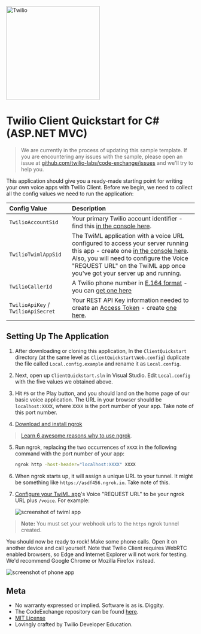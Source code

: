 <a href="https://www.twilio.com">
  <img src="https://static0.twilio.com/marketing/bundles/marketing/img/logos/wordmark-red.svg" alt="Twilio" width="250" />
</a>

# Twilio Client Quickstart for C# (ASP.NET MVC)

> We are currently in the process of updating this sample template. If you are encountering any issues with the sample, please open an issue at [github.com/twilio-labs/code-exchange/issues](https://github.com/twilio-labs/code-exchange/issues) and we'll try to help you.

This application should give you a ready-made starting point for writing your
own voice apps with Twilio Client. Before we begin, we need to collect
all the config values we need to run the application:

| Config Value  | Description |
| :-------------  |:------------- |
`TwilioAccountSid` | Your primary Twilio account identifier - find this [in the console here](https://www.twilio.com/console).
`TwilioTwimlAppSid` | The TwiML application with a voice URL configured to access your server running this app - create one [in the console here](https://www.twilio.com/console/voice/twiml/apps). Also, you will need to configure the Voice "REQUEST URL" on the TwiML app once you've got your server up and running.
`TwilioCallerId` | A Twilio phone number in [E.164 format](https://en.wikipedia.org/wiki/E.164) - you can [get one here](https://www.twilio.com/console/phone-numbers/incoming)
`TwilioApiKey` / `TwilioApiSecret` | Your REST API Key information needed to create an [Access Token](https://www.twilio.com/docs/iam/access-tokens) - create [one here](https://www.twilio.com/console/project/api-keys).

## Setting Up The Application

1. After downloading or cloning this application, In the `ClientQuickstart`
directory (at the same level as `ClientQuickstart\Web.config`) duplicate the file
called `Local.config.example` and rename it as `Local.config`.

2. Next, open up `ClientQuickstart.sln` in Visual Studio.  Edit `Local.config` 
with the five values we obtained above.

3. Hit `F5` or the Play button, and you should land on the home page of our 
basic voice application. The URL in your browser should be `localhost:XXXX`,
where `XXXX` is the port number of your app. Take note of this port number.

4. [Download and install ngrok](https://ngrok.com/download)

> [Learn 6 awesome reasons why to use ngrok](https://www.twilio.com/blog/2015/09/6-awesome-reasons-to-use-ngrok-when-testing-webhooks.html).

5. Run ngrok, replacing the two occurrences of `XXXX` in the following
command with the port number of your app:

    ```bash
    ngrok http -host-header="localhost:XXXX" XXXX
    ```

6. When ngrok starts up, it will assign a unique URL to your tunnel.
It might be something like `https://asdf456.ngrok.io`. Take note of this.

7. [Configure your TwiML app](https://www.twilio.com/console/voice/twiml/apps)'s
Voice "REQUEST URL" to be your ngrok URL plus `/voice`. For example:

    ![screenshot of twiml app](https://s3.amazonaws.com/com.twilio.prod.twilio-docs/images/TwilioClientRequestUrl.original.png)

> **Note:** You must set your webhook urls to the `https` ngrok tunnel created.

You should now be ready to rock! Make some phone calls.
Open it on another device and call yourself. Note that Twilio Client requires
WebRTC enabled browsers, so Edge and Internet Explorer will not work for testing.
We'd recommend Google Chrome or Mozilla Firefox instead.

![screenshot of phone app](https://s3.amazonaws.com/com.twilio.prod.twilio-docs/images/TwilioClientQuickstart.original.png)

## Meta

* No warranty expressed or implied.  Software is as is. Diggity.
* The CodeExchange repository can be found [here](https://github.com/twilio-labs/code-exchange/).
* [MIT License](http://www.opensource.org/licenses/mit-license.html)
* Lovingly crafted by Twilio Developer Education.

